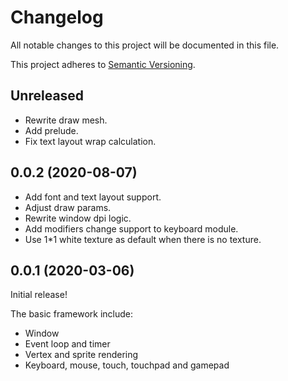 # Changelog

All notable changes to this project will be documented in this file.

This project adheres to [Semantic Versioning](https://semver.org).

## Unreleased

* Rewrite draw mesh.
* Add prelude.
* Fix text layout wrap calculation.

## 0.0.2 (2020-08-07)

* Add font and text layout support.
* Adjust draw params.
* Rewrite window dpi logic.
* Add modifiers change support to keyboard module.
* Use 1*1 white texture as default when there is no texture.

## 0.0.1 (2020-03-06)

Initial release!

The basic framework include:
* Window
* Event loop and timer
* Vertex and sprite rendering
* Keyboard, mouse, touch, touchpad and gamepad
